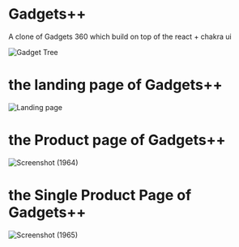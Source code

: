 # Gadgets++
A clone of Gadgets 360 which build on top of the react + chakra ui

![Gadget Tree](https://user-images.githubusercontent.com/112754545/212953110-21d91936-833d-456b-be71-7c9396715598.png)

# the landing page of Gadgets++
![Landing page](https://user-images.githubusercontent.com/112754545/213982849-490df588-c5a7-4c11-8487-11e0e5a9045f.png)


# the Product page of Gadgets++
![Screenshot (1964)](https://user-images.githubusercontent.com/112754545/213983063-d41251ea-1ea1-45fe-a63e-e9a9ba565a7d.png)



# the Single Product Page of Gadgets++
![Screenshot (1965)](https://user-images.githubusercontent.com/112754545/213983110-9d839542-5562-4f14-9c26-b1bf06eef612.png)


